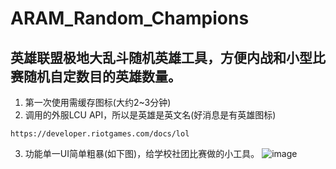 # ARAM_Random_Champions
## 英雄联盟极地大乱斗随机英雄工具，方便内战和小型比赛随机自定数目的英雄数量。
1. 第一次使用需缓存图标(大约2~3分钟)
2. 调用的外服LCU API，所以是英雄是英文名(好消息是有英雄图标)
```
https://developer.riotgames.com/docs/lol
```
3. 功能单一UI简单粗暴(如下图)，给学校社团比赛做的小工具。
![image](https://github.com/user-attachments/assets/6e81815d-57fe-4b7d-a185-17e21f69888b)
